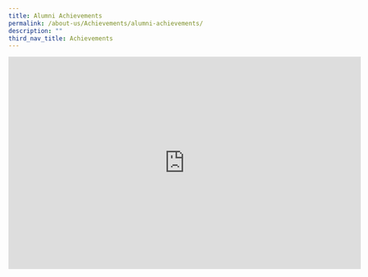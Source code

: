 ```yaml
---
title: Alumni Achievements
permalink: /about-us/Achievements/alumni-achievements/
description: ""
third_nav_title: Achievements
---
```

<center><iframe allowfullscreen="true" height="422" width="700" frameborder="0" src="https://docs.google.com/presentation/d/e/2PACX-1vSZ_AdbMARyZsAlnXk7gtQeqXBE7_CZFt6DhN9uiFc-zRnQIBEJeR4tRcH9bmLGHGr30OWQR9Bfwuty/embed?start=false&amp;loop=false&amp;delayms=3000"></iframe></center>